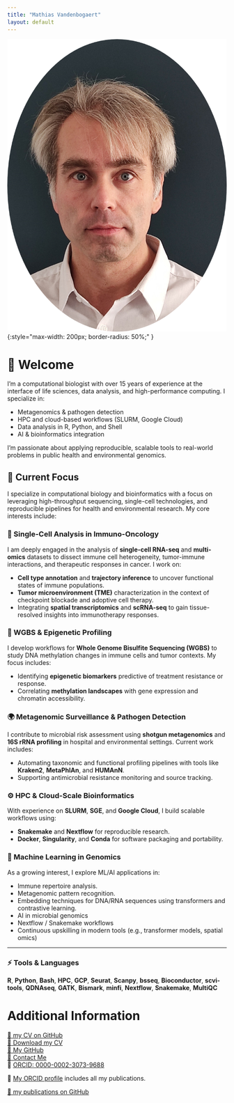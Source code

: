 ```yaml
---
title: "Mathias Vandenbogaert"
layout: default
---
```


![Mathias Vandenbogaert](MathiasVandenbogaert.png){:style="max-width: 200px; border-radius: 50%;" }

# 👋 Welcome

I’m a computational biologist with over 15 years of experience at the interface of life sciences, data analysis, and high-performance computing. I specialize in:

- Metagenomics & pathogen detection
- HPC and cloud-based workflows (SLURM, Google Cloud)
- Data analysis in R, Python, and Shell
- AI & bioinformatics integration

I’m passionate about applying reproducible, scalable tools to real-world problems in public health and environmental genomics.

## 🔬 Current Focus

I specialize in computational biology and bioinformatics with a focus on leveraging high-throughput sequencing, single-cell technologies, and reproducible pipelines for health and environmental research. My core interests include:

### 🧬 Single-Cell Analysis in Immuno-Oncology
I am deeply engaged in the analysis of **single-cell RNA-seq** and **multi-omics** datasets to dissect immune cell heterogeneity, tumor-immune interactions, and therapeutic responses in cancer. I work on:
- **Cell type annotation** and **trajectory inference** to uncover functional states of immune populations.
- **Tumor microenvironment (TME)** characterization in the context of checkpoint blockade and adoptive cell therapy.
- Integrating **spatial transcriptomics** and **scRNA-seq** to gain tissue-resolved insights into immunotherapy responses.

### 🧫 WGBS & Epigenetic Profiling
I develop workflows for **Whole Genome Bisulfite Sequencing (WGBS)** to study DNA methylation changes in immune cells and tumor contexts. My focus includes:
- Identifying **epigenetic biomarkers** predictive of treatment resistance or response.
- Correlating **methylation landscapes** with gene expression and chromatin accessibility.

### 🌍 Metagenomic Surveillance & Pathogen Detection
I contribute to microbial risk assessment using **shotgun metagenomics** and **16S rRNA profiling** in hospital and environmental settings. Current work includes:
- Automating taxonomic and functional profiling pipelines with tools like **Kraken2**, **MetaPhlAn**, and **HUMAnN**.
- Supporting antimicrobial resistance monitoring and source tracking.

### ⚙️ HPC & Cloud-Scale Bioinformatics
With experience on **SLURM**, **SGE**, and **Google Cloud**, I build scalable workflows using:
- **Snakemake** and **Nextflow** for reproducible research.
- **Docker**, **Singularity**, and **Conda** for software packaging and portability.

### 🧠 Machine Learning in Genomics
As a growing interest, I explore ML/AI applications in:
- Immune repertoire analysis.
- Metagenomic pattern recognition.
- Embedding techniques for DNA/RNA sequences using transformers and contrastive learning.
- AI in microbial genomics
- Nextflow / Snakemake workflows
- Continuous upskilling in modern tools (e.g., transformer models, spatial omics)

---

### ⚡ Tools & Languages
**R**, **Python**, **Bash**, **HPC**, **GCP**, **Seurat**, **Scanpy**, **bsseq**, **Bioconductor**, **scvi-tools**, **QDNAseq**, **GATK**, **Bismark**, **minfi**, **Nextflow**, **Snakemake**, **MultiQC**


# Additional Information

[📄 my CV on GitHub](./cv.md)  
[📄 Download my CV](./MathiasVandenbogaert_CV_2025.pdf)  
[🔗 My GitHub](https://github.com/mvdenbog)  
[📧 Contact Me](mailto:mathias.vandenbogaert@gmail.com)  
📇 [ORCID: 0000-0002-3073-9688](https://orcid.org/0000-0002-3073-9688)  

📇 [My ORCID profile](https://orcid.org/0000-0002-3073-9688) includes all my publications.

[📄 my publications on GitHub](./publications.md)
